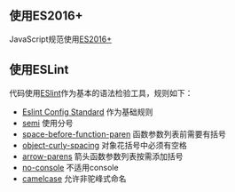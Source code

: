 ## 使用ES2016+

JavaScript规范使用[ES2016+](http://kangax.github.io/compat-table/es2016plus/)



## 使用ESLint

代码使用[ESlint](http://eslint.cn/)作为基本的语法检验工具，规则如下：

- [Eslint Config Standard](https://github.com/standard/eslint-config-standard) 作为基础规则
- [semi](https://eslint.org/docs/rules/semi) 使用分号
- [space-before-function-paren](https://eslint.org/docs/rules/space-before-function-paren) 函数参数列表前需要有括号
- [object-curly-spacing](https://eslint.org/docs/rules/object-curly-spacing) 对象花括号中必须有空格
- [arrow-parens](https://eslint.org/docs/rules/arrow-parens) 箭头函数参数列表按需添加括号
- [no-console](https://eslint.org/docs/rules/no-console) 不适用console
- [camelcase](https://eslint.org/docs/rules/camelcase) 允许非驼峰式命名
